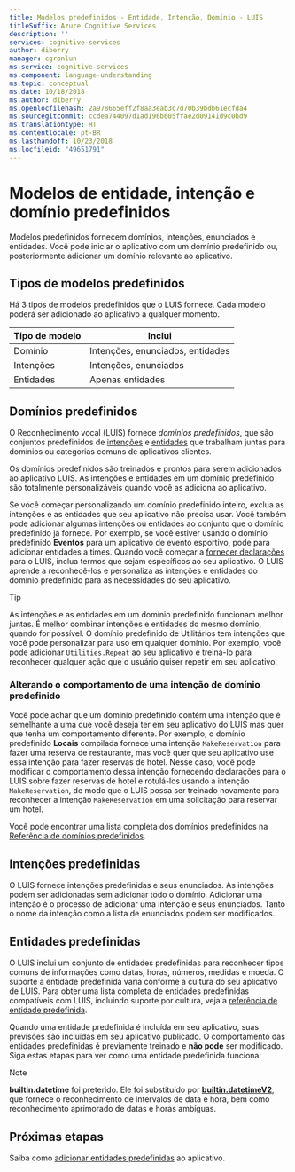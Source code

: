 ```yaml
---
title: Modelos predefinidos - Entidade, Intenção, Domínio - LUIS
titleSuffix: Azure Cognitive Services
description: ''
services: cognitive-services
author: diberry
manager: cgronlun
ms.service: cognitive-services
ms.component: language-understanding
ms.topic: conceptual
ms.date: 10/18/2018
ms.author: diberry
ms.openlocfilehash: 2a978665eff2f8aa3eab3c7d70b39bdb61ecfda4
ms.sourcegitcommit: ccdea744097d1ad196b605ffae2d09141d9c0bd9
ms.translationtype: HT
ms.contentlocale: pt-BR
ms.lasthandoff: 10/23/2018
ms.locfileid: "49651791"
---
```

# <a name="prebuilt-domain-intent-and-entity-models"></a>Modelos de entidade, intenção e domínio predefinidos

Modelos predefinidos fornecem domínios, intenções, enunciados e entidades. Você pode iniciar o aplicativo com um domínio predefinido ou, posteriormente adicionar um domínio relevante ao aplicativo. 

## <a name="types-of-prebuilt-models"></a>Tipos de modelos predefinidos

Há 3 tipos de modelos predefinidos que o LUIS fornece. Cada modelo poderá ser adicionado ao aplicativo a qualquer momento. 

|Tipo de modelo|Inclui|
|--|--|
|Domínio|Intenções, enunciados, entidades|
|Intenções|Intenções, enunciados|
|Entidades|Apenas entidades| 

## <a name="prebuilt-domains"></a>Domínios predefinidos

O Reconhecimento vocal (LUIS) fornece *domínios predefinidos*, que são conjuntos predefinidos de [intenções](luis-how-to-add-intents.md) e [entidades](luis-concept-entity-types.md) que trabalham juntas para domínios ou categorias comuns de aplicativos clientes. 

Os domínios predefinidos são treinados e prontos para serem adicionados ao aplicativo LUIS. As intenções e entidades em um domínio predefinido são totalmente personalizáveis quando você as adiciona ao aplicativo. 

Se você começar personalizando um domínio predefinido inteiro, exclua as intenções e as entidades que seu aplicativo não precisa usar. Você também pode adicionar algumas intenções ou entidades ao conjunto que o domínio predefinido já fornece. Por exemplo, se você estiver usando o domínio predefinido **Eventos** para um aplicativo de evento esportivo, pode para adicionar entidades a times. Quando você começar a [fornecer declarações](luis-how-to-add-example-utterances.md) para o LUIS, inclua termos que sejam específicos ao seu aplicativo. O LUIS aprende a reconhecê-los e personaliza as intenções e entidades do domínio predefinido para as necessidades do seu aplicativo. 

> [!TIP]
> As intenções e as entidades em um domínio predefinido funcionam melhor juntas. É melhor combinar intenções e entidades do mesmo domínio, quando for possível.
> O domínio predefinido de Utilitários tem intenções que você pode personalizar para uso em qualquer domínio. Por exemplo, você pode adicionar `Utilities.Repeat` ao seu aplicativo e treiná-lo para reconhecer qualquer ação que o usuário quiser repetir em seu aplicativo. 

### <a name="changing-the-behavior-of-a-prebuilt-domain-intent"></a>Alterando o comportamento de uma intenção de domínio predefinido

Você pode achar que um domínio predefinido contém uma intenção que é semelhante a uma que você deseja ter em seu aplicativo do LUIS mas quer que tenha um comportamento diferente. Por exemplo, o domínio predefinido **Locais** compilada fornece uma intenção `MakeReservation` para fazer uma reserva de restaurante, mas você quer que seu aplicativo use essa intenção para fazer reservas de hotel. Nesse caso, você pode modificar o comportamento dessa intenção fornecendo declarações para o LUIS sobre fazer reservas de hotel e rotulá-los usando a intenção `MakeReservation`, de modo que o LUIS possa ser treinado novamente para reconhecer a intenção `MakeReservation` em uma solicitação para reservar um hotel.

Você pode encontrar uma lista completa dos domínios predefinidos na [Referência de domínios predefinidos](./luis-reference-prebuilt-domains.md).

## <a name="prebuilt-intents"></a>Intenções predefinidas

O LUIS fornece intenções predefinidas e seus enunciados. As intenções podem ser adicionadas sem adicionar todo o domínio. Adicionar uma intenção é o processo de adicionar uma intenção e seus enunciados. Tanto o nome da intenção como a lista de enunciados podem ser modificados.  

## <a name="prebuilt-entities"></a>Entidades predefinidas

O LUIS inclui um conjunto de entidades predefinidas para reconhecer tipos comuns de informações como datas, horas, números, medidas e moeda. O suporte a entidade predefinida varia conforme a cultura do seu aplicativo de LUIS. Para obter uma lista completa de entidades predefinidas compatíveis com LUIS, incluindo suporte por cultura, veja a [referência de entidade predefinida](./luis-reference-prebuilt-entities.md).

Quando uma entidade predefinida é incluída em seu aplicativo, suas previsões são incluídas em seu aplicativo publicado. O comportamento das entidades predefinidas é previamente treinado e **não pode** ser modificado. Siga estas etapas para ver como uma entidade predefinida funciona:

> [!NOTE]
> **builtin.datetime** foi preterido. Ele foi substituído por [**builtin.datetimeV2**](luis-reference-prebuilt-datetimev2.md), que fornece o reconhecimento de intervalos de data e hora, bem como reconhecimento aprimorado de datas e horas ambíguas.

## <a name="next-steps"></a>Próximas etapas

Saiba como [adicionar entidades predefinidas](luis-prebuilt-entities.md) ao aplicativo.